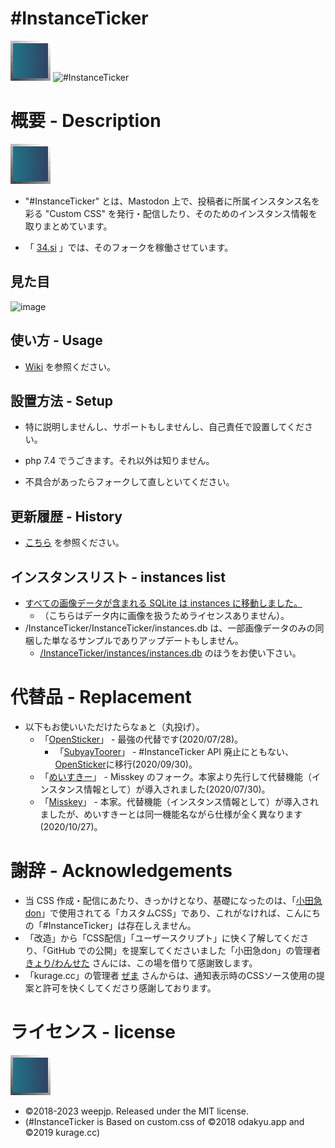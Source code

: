 # #InstanceTicker

<img src="https://raw.githubusercontent.com/InstanceTicker/InstanceTicker/master/InstanceTicker.svg" alt="logo" title="logo" width="64">

<img src="https://user-images.githubusercontent.com/3696720/172076193-cf461d70-3833-4435-b799-c2196123c943.png" title="#InstanceTicker" alt="#InstanceTicker" width="640" />

# 概要 - Description
<img src="https://raw.githubusercontent.com/InstanceTicker/InstanceTicker/master/InstanceTicker.svg" alt="logo" title="logo" width="64">

- "#InstanceTicker" とは、Mastodon 上で、投稿者に所属インスタンス名を彩る "Custom CSS" を発行・配信したり、そのためのインスタンス情報を取りまとめています。

- 「 [34.si](https://34.si) 」では、そのフォークを稼働させています。


## 見た目

![image](https://user-images.githubusercontent.com/3696720/213913597-5484c239-add8-4a32-b8c2-7788f081da81.png)



## 使い方 - Usage
- [Wiki](https://github.com/InstanceTicker/InstanceTicker/wiki/) を参照ください。

## 設置方法 - Setup
- 特に説明しませんし、サポートもしませんし、自己責任で設置してください。

- php 7.4 でうごきます。それ以外は知りません。

- 不具合があったらフォークして直しといてください。



## 更新履歴 - History
- [こちら](https://github.com/InstanceTicker/InstanceTicker/wiki/History) を参照ください。

## インスタンスリスト - instances list

- [すべての画像データが含まれる SQLite は instances に移動しました。](https://github.com/InstanceTicker/instances)
  - （こちらはデータ内に画像を扱うためライセンスありません）。
- /InstanceTicker/InstanceTicker/instances.db は、一部画像データのみの同梱した単なるサンプルでありアップデートもしません。
  - [/InstanceTicker/instances/instances.db](https://github.com/InstanceTicker/instances) のほうをお使い下さい。


# 代替品 - Replacement
- 以下もお使いいただけたらなぁと（丸投げ）。
  - 「[OpenSticker](https://github.com/cutls/OpenSticker)」 - 最強の代替です(2020/07/28)。
    - 「[SubyayToorer](https://github.com/tateisu/SubwayTooter)」 - #InstanceTicker API 廃止にともない、[OpenSticker](https://github.com/cutls/OpenSticker)に移行(2020/09/30)。
  - 「[めいすきー](https://github.com/mei23/misskey)」 - Misskey のフォーク。本家より先行して代替機能（インスタンス情報として）が導入されました(2020/07/30)。
  - 「[Misskey](https://github.com/syuilo/misskey)」 - 本家。代替機能（インスタンス情報として）が導入されましたが、めいすきーとは同一機能名ながら仕様が全く異なります(2020/10/27)。


# 謝辞 - Acknowledgements
- 当 CSS 作成・配信にあたり、きっかけとなり、基礎になったのは、「[小田急don](https://odakyu.app/about)」で使用されてる「カスタムCSS」であり、これがなければ、こんにちの「#InstanceTicker」は存在しえません。
- 「改造」から「CSS配信」「ユーザースクリプト」に快く了解してくださり、「GitHub での公開」を提案してくださいました「小田急don」の管理者 [きょり/わんせた](https://github.com/kyori19) さんには、この場を借りて感謝致します。
- 「kurage.cc」の管理者 [ぜま](https://github.com/yi0713) さんからは、通知表示時のCSSソース使用の提案と許可を快くしてくださり感謝しております。


# ライセンス - license
<img src="https://raw.githubusercontent.com/InstanceTicker/InstanceTicker/master/InstanceTicker.svg" alt="logo" title="logo" width="64">

- ©2018-2023 weepjp. Released under the MIT license. 
- (#InstanceTicker is Based on custom.css of ©2018 odakyu.app and ©2019 kurage.cc)
